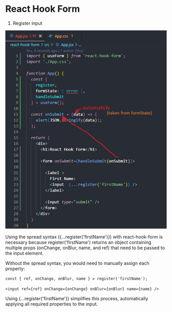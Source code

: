 # React Hook Form

1) Register input

![step 1](image.png)

Using the spread syntax ({...register('firstName')}) with react-hook-form is necessary because register('firstName') returns an object containing multiple props (onChange, onBlur, name, and ref) that need to be passed to the input element.

Without the spread syntax, you would need to manually assign each property:

```
const { ref, onChange, onBlur, name } = register('firstName');

<input ref={ref} onChange={onChange} onBlur={onBlur} name={name} />
```

Using {...register('firstName')} simplifies this process, automatically applying all required properties to the input.

